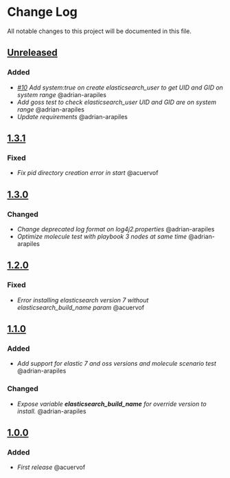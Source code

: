# Change Log
All notable changes to this project will be documented in this file.

## [Unreleased](https://github.com/idealista/elasticsearch_role/tree/develop)

### Added
- *[#10](https://github.com/idealista/elasticsearch_role/issues/10) Add system:true on create elasticsearch_user to get
 UID and GID on system range* @adrian-arapiles
- *Add goss test to check elasticsearch_user UID and GID are on system range* @adrian-arapiles
- *Update requirements* @adrian-arapiles

## [1.3.1](https://github.com/idealista/elasticsearch_role/tree/1.3.1)
### Fixed
- *Fix pid directory creation error in start* @acuervof

## [1.3.0](https://github.com/idealista/elasticsearch_role/tree/1.3.0)
### Changed
- *Change deprecated log format on log4j2.properties* @adrian-arapiles
- *Optimize molecule test with playbook 3 nodes at same time* @adrian-arapiles

## [1.2.0](https://github.com/idealista/elasticsearch_role/tree/1.2.0)
### Fixed
- *Error installing elasticsearch version 7 without elasticsearch_build_name param* @acuervof

## [1.1.0](https://github.com/idealista/elasticsearch_role/tree/1.1.0)
### Added
- *Add support for elastic 7 and oss versions and molecule scenario test* @adrian-arapiles
### Changed
- _Expose variable **elasticsearch_build_name** for override version to install._ @adrian-arapiles

## [1.0.0](https://github.com/idealista/elasticsearch_role/tree/1.0.0)
### Added
- *First release* @acuervof
